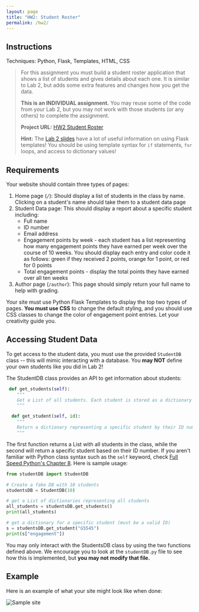```yaml
---
layout: page
title: "HW2: Student Roster"
permalink: /hw2/
---
```


## Instructions

Techniques: Python, Flask, Templates, HTML, CSS

<blockquote>
For this assignment you must build a student roster application that shows a list of students and gives details about each one. It is similar to Lab 2, but adds some extra features and changes how you get the data.

**This is an INDIVIDUAL assignment.** You may reuse some of the code from your Lab 2, but you may not work with those students (or any others) to complete the assignment.

**Project URL:** [HW2 Student Roster]()

**Hint:** The [Lab 2 slides](/lab2) have a lot of useful information on using Flask templates! You should be using template syntax for `if` statements, `for` loops, and access to dictionary values!
</blockquote>

## Requirements
Your website should contain three types of pages:

 1. Home page (`/`): Should display a list of students in the class by name. Clicking on a student's name should take them to a student data page
 2. Student Data page: This should display a report about a specific student including:
    - Full name
    - ID number
    - Email address
    - Engagement points by week - each student has a list representing how many engagement points they have earned per week over the course of 10 weeks. You should display each entry and color code it as follows: green if they received 2 points, orange for 1 point, or red for 0 points
    - Total engagement points - display the total points they have earned over all ten weeks
3. Author page (`/author`): This page should simply return your full name to help with grading.

Your site must use Python Flask Templates to display the top two types of pages.  **You must use CSS** to change the default styling, and you should use CSS classes to change the color of engagement point entries. Let your creativity guide you.

## Accessing Student Data

To get access to the student data, you must use the provided `StudentDB` class -- this will mimic interacting with a database. You **may NOT** define your own students like you did in Lab 2!

The StudentDB class provides an API to get information about students:

```python
 def get_students(self):
    """
    Get a List of all students. Each student is stored as a dictionary with keys for id, name, email, and a List of engagement point values.
    """

  def get_student(self, id):
    """
    Return a dictionary representing a specific student by their ID number
    """
  ```

The first function returns a List with all students in the class, while the second will return a specific student based on their ID number. If you aren't familiar with Python class syntax such as the `self` keyword, check [Full Speed Python's Chapter 8](https://github.com/joaoventura/full-speed-python/releases/download/v0.4.3/full-speed-python.pdf). Here is sample usage:

```python
from studentDB import StudentDB

# Create a fake DB with 10 students
studentsDB = StudentDB(10)

# get a List of dictionaries representing all students
all_students = studentsDB.get_students()
print(all_students)

# get a dictionary for a specific student (must be a valid ID)
s = studentsDB.get_student("G5545")
print(s["engagement"])
```

You may only interact with the StudentsDB class by using the two functions defined above. We encourage you to look at the `studentDB.py` file to see how this is implemented, but **you may not modify that file.**

## Example
Here is an example of what your site might look like when done:

  ![Sample site](example_gif.gif)
